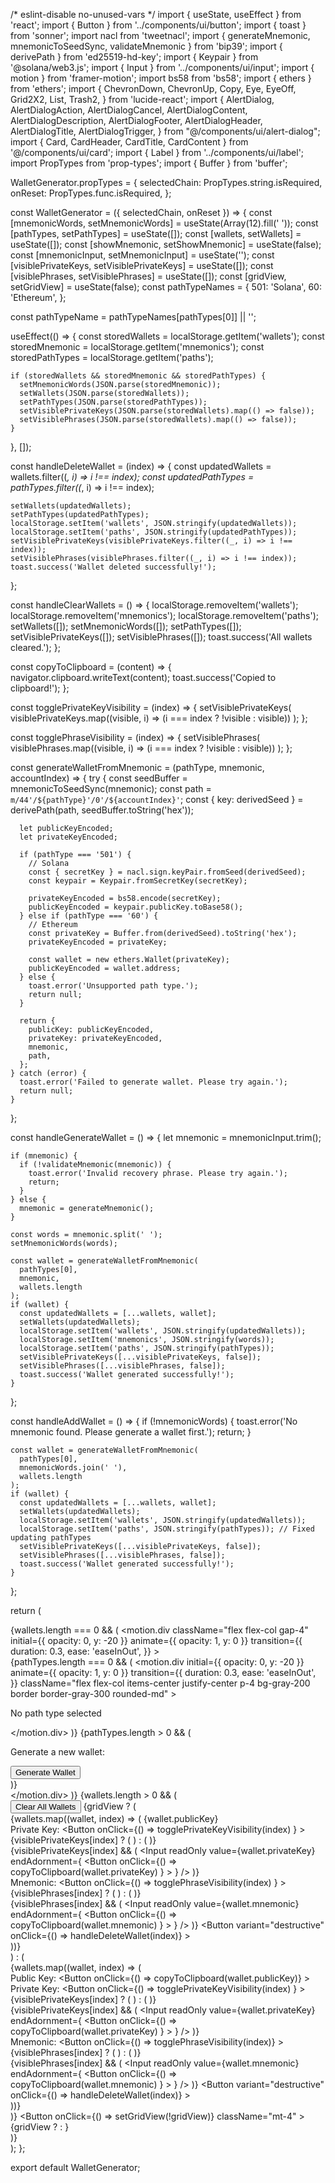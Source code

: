 /* eslint-disable no-unused-vars */
import { useState, useEffect } from 'react';
import { Button } from '../components/ui/button';
import { toast } from 'sonner';
import nacl from 'tweetnacl';
import { generateMnemonic, mnemonicToSeedSync, validateMnemonic } from 'bip39';
import { derivePath } from 'ed25519-hd-key';
import { Keypair } from '@solana/web3.js';
import { Input } from '../components/ui/input';
import { motion } from 'framer-motion';
import bs58 from 'bs58';
import { ethers } from 'ethers';
import {
  ChevronDown,
  ChevronUp,
  Copy,
  Eye,
  EyeOff,
  Grid2X2,
  List,
  Trash2,
} from 'lucide-react';
import {
  AlertDialog,
  AlertDialogAction,
  AlertDialogCancel,
  AlertDialogContent,
  AlertDialogDescription,
  AlertDialogFooter,
  AlertDialogHeader,
  AlertDialogTitle,
  AlertDialogTrigger,
} from "@/components/ui/alert-dialog";
import { Card, CardHeader, CardTitle, CardContent } from '@/components/ui/card';
import { Label } from '../components/ui/label';
import PropTypes from 'prop-types';
import { Buffer } from 'buffer';

WalletGenerator.propTypes = {
  selectedChain: PropTypes.string.isRequired,
  onReset: PropTypes.func.isRequired,
};

const WalletGenerator = ({ selectedChain, onReset }) => {
  const [mnemonicWords, setMnemonicWords] = useState(Array(12).fill(' '));
  const [pathTypes, setPathTypes] = useState([]);
  const [wallets, setWallets] = useState([]);
  const [showMnemonic, setShowMnemonic] = useState(false);
  const [mnemonicInput, setMnemonicInput] = useState('');
  const [visiblePrivateKeys, setVisiblePrivateKeys] = useState([]);
  const [visiblePhrases, setVisiblePhrases] = useState([]);
  const [gridView, setGridView] = useState(false);
  const pathTypeNames = {
    501: 'Solana',
    60: 'Ethereum',
  };

  const pathTypeName = pathTypeNames[pathTypes[0]] || '';

  useEffect(() => {
    const storedWallets = localStorage.getItem('wallets');
    const storedMnemonic = localStorage.getItem('mnemonics');
    const storedPathTypes = localStorage.getItem('paths');

    if (storedWallets && storedMnemonic && storedPathTypes) {
      setMnemonicWords(JSON.parse(storedMnemonic));
      setWallets(JSON.parse(storedWallets));
      setPathTypes(JSON.parse(storedPathTypes));
      setVisiblePrivateKeys(JSON.parse(storedWallets).map(() => false));
      setVisiblePhrases(JSON.parse(storedWallets).map(() => false));
    }
  }, []);

  const handleDeleteWallet = (index) => {
    const updatedWallets = wallets.filter((_, i) => i !== index);
    const updatedPathTypes = pathTypes.filter((_, i) => i !== index);

    setWallets(updatedWallets);
    setPathTypes(updatedPathTypes);
    localStorage.setItem('wallets', JSON.stringify(updatedWallets));
    localStorage.setItem('paths', JSON.stringify(updatedPathTypes));
    setVisiblePrivateKeys(visiblePrivateKeys.filter((_, i) => i !== index));
    setVisiblePhrases(visiblePhrases.filter((_, i) => i !== index));
    toast.success('Wallet deleted successfully!');
  };

  const handleClearWallets = () => {
    localStorage.removeItem('wallets');
    localStorage.removeItem('mnemonics');
    localStorage.removeItem('paths');
    setWallets([]);
    setMnemonicWords([]);
    setPathTypes([]);
    setVisiblePrivateKeys([]);
    setVisiblePhrases([]);
    toast.success('All wallets cleared.');
  };

  const copyToClipboard = (content) => {
    navigator.clipboard.writeText(content);
    toast.success('Copied to clipboard!');
  };

  const togglePrivateKeyVisibility = (index) => {
    setVisiblePrivateKeys(
      visiblePrivateKeys.map((visible, i) => (i === index ? !visible : visible))
    );
  };

  const togglePhraseVisibility = (index) => {
    setVisiblePhrases(
      visiblePhrases.map((visible, i) => (i === index ? !visible : visible))
    );
  };

  const generateWalletFromMnemonic = (pathType, mnemonic, accountIndex) => {
    try {
      const seedBuffer = mnemonicToSeedSync(mnemonic);
      const path = `m/44'/${pathType}'/0'/${accountIndex}'`;
      const { key: derivedSeed } = derivePath(path, seedBuffer.toString('hex'));

      let publicKeyEncoded;
      let privateKeyEncoded;

      if (pathType === '501') {
        // Solana
        const { secretKey } = nacl.sign.keyPair.fromSeed(derivedSeed);
        const keypair = Keypair.fromSecretKey(secretKey);

        privateKeyEncoded = bs58.encode(secretKey);
        publicKeyEncoded = keypair.publicKey.toBase58();
      } else if (pathType === '60') {
        // Ethereum
        const privateKey = Buffer.from(derivedSeed).toString('hex');
        privateKeyEncoded = privateKey;

        const wallet = new ethers.Wallet(privateKey);
        publicKeyEncoded = wallet.address;
      } else {
        toast.error('Unsupported path type.');
        return null;
      }

      return {
        publicKey: publicKeyEncoded,
        privateKey: privateKeyEncoded,
        mnemonic,
        path,
      };
    } catch (error) {
      toast.error('Failed to generate wallet. Please try again.');
      return null;
    }
  };

  const handleGenerateWallet = () => {
    let mnemonic = mnemonicInput.trim();

    if (mnemonic) {
      if (!validateMnemonic(mnemonic)) {
        toast.error('Invalid recovery phrase. Please try again.');
        return;
      }
    } else {
      mnemonic = generateMnemonic();
    }

    const words = mnemonic.split(' ');
    setMnemonicWords(words);

    const wallet = generateWalletFromMnemonic(
      pathTypes[0],
      mnemonic,
      wallets.length
    );
    if (wallet) {
      const updatedWallets = [...wallets, wallet];
      setWallets(updatedWallets);
      localStorage.setItem('wallets', JSON.stringify(updatedWallets));
      localStorage.setItem('mnemonics', JSON.stringify(words));
      localStorage.setItem('paths', JSON.stringify(pathTypes));
      setVisiblePrivateKeys([...visiblePrivateKeys, false]);
      setVisiblePhrases([...visiblePhrases, false]);
      toast.success('Wallet generated successfully!');
    }
  };

  const handleAddWallet = () => {
    if (!mnemonicWords) {
      toast.error('No mnemonic found. Please generate a wallet first.');
      return;
    }

    const wallet = generateWalletFromMnemonic(
      pathTypes[0],
      mnemonicWords.join(' '),
      wallets.length
    );
    if (wallet) {
      const updatedWallets = [...wallets, wallet];
      setWallets(updatedWallets);
      localStorage.setItem('wallets', JSON.stringify(updatedWallets));
      localStorage.setItem('paths', JSON.stringify(pathTypes)); // Fixed updating pathTypes
      setVisiblePrivateKeys([...visiblePrivateKeys, false]);
      setVisiblePhrases([...visiblePhrases, false]);
      toast.success('Wallet generated successfully!');
    }
  };

  return (
    <div className="flex flex-col gap-4">
      {wallets.length === 0 && (
        <motion.div
          className="flex flex-col gap-4"
          initial={{ opacity: 0, y: -20 }}
          animate={{ opacity: 1, y: 0 }}
          transition={{
            duration: 0.3,
            ease: 'easeInOut',
          }}
        >
          <div className="flex flex-col gap-4">
            {pathTypes.length === 0 && (
              <motion.div
                initial={{ opacity: 0, y: -20 }}
                animate={{ opacity: 1, y: 0 }}
                transition={{
                  duration: 0.3,
                  ease: 'easeInOut',
                }}
                className="flex flex-col items-center justify-center p-4 bg-gray-200 border border-gray-300 rounded-md"
              >
                <p className="text-gray-600 text-center">No path type selected</p>
              </motion.div>
            )}
            {pathTypes.length > 0 && (
              <div className="flex flex-col gap-2">
                <p className="text-gray-800">Generate a new wallet:</p>
                <Button onClick={handleGenerateWallet}>Generate Wallet</Button>
              </div>
            )}
          </div>
        </motion.div>
      )}
      {wallets.length > 0 && (
        <div>
          <Button
            variant="destructive"
            onClick={handleClearWallets}
            className="mb-4"
          >
            Clear All Wallets
          </Button>
          {gridView ? (
            <div className="grid grid-cols-1 md:grid-cols-2 lg:grid-cols-3 gap-4">
              {wallets.map((wallet, index) => (
                <Card key={index}>
                  <CardHeader>
                    <CardTitle>{wallet.publicKey}</CardTitle>
                  </CardHeader>
                  <CardContent>
                    <div className="flex flex-col gap-2">
                      <div className="flex items-center justify-between">
                        <span>Private Key:</span>
                        <Button
                          onClick={() =>
                            togglePrivateKeyVisibility(index)
                          }
                        >
                          {visiblePrivateKeys[index] ? (
                            <EyeOff />
                          ) : (
                            <Eye />
                          )}
                        </Button>
                      </div>
                      {visiblePrivateKeys[index] && (
                        <Input
                          readOnly
                          value={wallet.privateKey}
                          endAdornment={
                            <Button
                              onClick={() =>
                                copyToClipboard(wallet.privateKey)
                              }
                            >
                              <Copy />
                            </Button>
                          }
                        />
                      )}
                      <div className="flex items-center justify-between">
                        <span>Mnemonic:</span>
                        <Button
                          onClick={() =>
                            togglePhraseVisibility(index)
                          }
                        >
                          {visiblePhrases[index] ? (
                            <EyeOff />
                          ) : (
                            <Eye />
                          )}
                        </Button>
                      </div>
                      {visiblePhrases[index] && (
                        <Input
                          readOnly
                          value={wallet.mnemonic}
                          endAdornment={
                            <Button
                              onClick={() =>
                                copyToClipboard(wallet.mnemonic)
                              }
                            >
                              <Copy />
                            </Button>
                          }
                        />
                      )}
                      <Button
                        variant="destructive"
                        onClick={() => handleDeleteWallet(index)}
                      >
                        <Trash2 />
                      </Button>
                    </div>
                  </CardContent>
                </Card>
              ))}
            </div>
          ) : (
            <div className="flex flex-col gap-2">
              {wallets.map((wallet, index) => (
                <div
                  key={index}
                  className="flex flex-col p-4 border border-gray-300 rounded-md"
                >
                  <div className="flex justify-between">
                    <span>Public Key:</span>
                    <Button
                      onClick={() => copyToClipboard(wallet.publicKey)}
                    >
                      <Copy />
                    </Button>
                  </div>
                  <div className="flex justify-between">
                    <span>Private Key:</span>
                    <Button
                      onClick={() =>
                        togglePrivateKeyVisibility(index)
                      }
                    >
                      {visiblePrivateKeys[index] ? (
                        <EyeOff />
                      ) : (
                        <Eye />
                      )}
                    </Button>
                  </div>
                  {visiblePrivateKeys[index] && (
                    <Input
                      readOnly
                      value={wallet.privateKey}
                      endAdornment={
                        <Button
                          onClick={() =>
                            copyToClipboard(wallet.privateKey)
                          }
                        >
                          <Copy />
                        </Button>
                      }
                    />
                  )}
                  <div className="flex justify-between">
                    <span>Mnemonic:</span>
                    <Button
                      onClick={() => togglePhraseVisibility(index)}
                    >
                      {visiblePhrases[index] ? (
                        <EyeOff />
                      ) : (
                        <Eye />
                      )}
                    </Button>
                  </div>
                  {visiblePhrases[index] && (
                    <Input
                      readOnly
                      value={wallet.mnemonic}
                      endAdornment={
                        <Button
                          onClick={() =>
                            copyToClipboard(wallet.mnemonic)
                          }
                        >
                          <Copy />
                        </Button>
                      }
                    />
                  )}
                  <Button
                    variant="destructive"
                    onClick={() => handleDeleteWallet(index)}
                  >
                    <Trash2 />
                  </Button>
                </div>
              ))}
            </div>
          )}
          <Button
            onClick={() => setGridView(!gridView)}
            className="mt-4"
          >
            {gridView ? <List /> : <Grid2X2 />}
          </Button>
        </div>
      )}
    </div>
  );
};

export default WalletGenerator;
